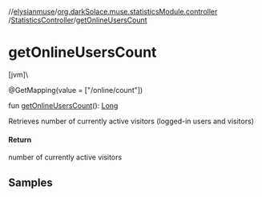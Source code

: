 //[elysianmuse](../../../index.md)/[org.darkSolace.muse.statisticsModule.controller](../index.md)
/[StatisticsController](index.md)/[getOnlineUsersCount](get-online-users-count.md)

# getOnlineUsersCount

[jvm]\

@GetMapping(value = ["/online/count"])

fun [getOnlineUsersCount](get-online-users-count.md)(): [Long](https://kotlinlang.org/api/latest/jvm/stdlib/kotlin/-long/index.html)

Retrieves number of currently active visitors (logged-in users and visitors)

#### Return

number of currently active visitors

## Samples
